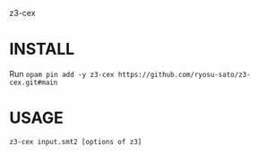 z3-cex


INSTALL
=======

Run `opam pin add -y z3-cex https://github.com/ryosu-sato/z3-cex.git#main`


USAGE
=====

`z3-cex input.smt2 [options of z3]`
